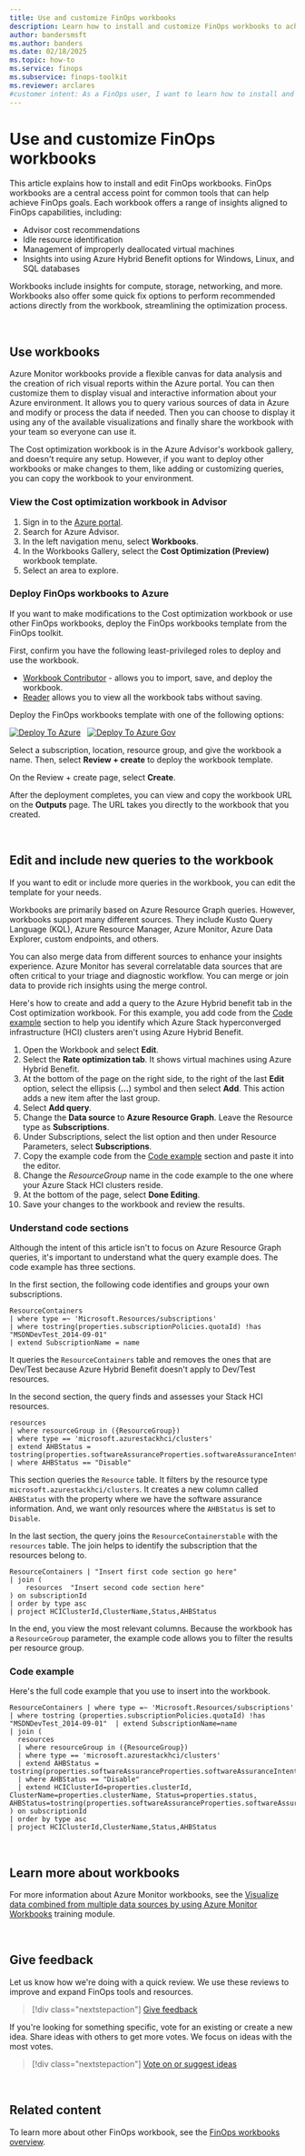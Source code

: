 ```yaml
---
title: Use and customize FinOps workbooks
description: Learn how to install and customize FinOps workbooks to achieve FinOps goals, including cost recommendations, idle resource identification, and more.
author: bandersmsft
ms.author: banders
ms.date: 02/18/2025
ms.topic: how-to
ms.service: finops
ms.subservice: finops-toolkit
ms.reviewer: arclares
#customer intent: As a FinOps user, I want to learn how to install and customize FinOps workbooks to achieve cost optimization and other FinOps goals.
---
```


<!-- markdownlint-disable-next-line MD025 -->
# Use and customize FinOps workbooks

This article explains how to install and edit FinOps workbooks. FinOps workbooks are a central access point for common tools that can help achieve FinOps goals. Each workbook offers a range of insights aligned to FinOps capabilities, including:

- Advisor cost recommendations
- Idle resource identification
- Management of improperly deallocated virtual machines
- Insights into using Azure Hybrid Benefit options for Windows, Linux, and SQL databases

Workbooks include insights for compute, storage, networking, and more. Workbooks also offer some quick fix options to perform recommended actions directly from the workbook, streamlining the optimization process.

<br>

## Use workbooks

Azure Monitor workbooks provide a flexible canvas for data analysis and the creation of rich visual reports within the Azure portal. You can then customize them to display visual and interactive information about your Azure environment. It allows you to query various sources of data in Azure and modify or process the data if needed. Then you can choose to display it using any of the available visualizations and finally share the workbook with your team so everyone can use it.

The Cost optimization workbook is in the Azure Advisor's workbook gallery, and doesn't require any setup. However, if you want to deploy other workbooks or make changes to them, like adding or customizing queries, you can copy the workbook to your environment.

### View the Cost optimization workbook in Advisor

1. Sign in to the [Azure portal](https://portal.azure.com/).
2. Search for Azure Advisor.
3. In the left navigation menu, select **Workbooks**.
4. In the Workbooks Gallery, select the **Cost Optimization (Preview)** workbook template.
5. Select an area to explore.

### Deploy FinOps workbooks to Azure

If you want to make modifications to the Cost optimization workbook or use other FinOps workbooks, deploy the FinOps workbooks template from the FinOps toolkit.

First, confirm you have the following least-privileged roles to deploy and use the workbook.

- [Workbook Contributor](/azure/role-based-access-control/built-in-roles#workbook-contributor) - allows you to import, save, and deploy the workbook.
- [Reader](/azure/role-based-access-control/built-in-roles#reader) allows you to view all the workbook tabs without saving.

Deploy the FinOps workbooks template with one of the following options:

<a href="https://portal.azure.com/#create/Microsoft.Template/uri/https%3A%2F%2Fmicrosoft.github.io%2Ffinops-toolkit%2Fdeploy%2Ffinops-workbooks-latest.json/createUIDefinitionUri/https%3A%2F%2Fmicrosoft.github.io%2Ffinops-toolkit%2Fdeploy%2Ffinops-workbooks-latest.ui.json"><img alt="Deploy To Azure" src="https://raw.githubusercontent.com/Azure/azure-quickstart-templates/master/1-CONTRIBUTION-GUIDE/images/deploytoazure.svg?sanitize=true" /></a>
&nbsp;
<a href="https://portal.azure.us/#create/Microsoft.Template/uri/https%3A%2F%2Fmicrosoft.github.io%2Ffinops-toolkit%2Fdeploy%2Ffinops-workbooks-latest.json/createUIDefinitionUri/https%3A%2F%2Fmicrosoft.github.io%2Ffinops-toolkit%2Fdeploy%2Ffinops-workbooks-latest.ui.json"><img alt="Deploy To Azure Gov" src="https://raw.githubusercontent.com/Azure/azure-quickstart-templates/master/1-CONTRIBUTION-GUIDE/images/deploytoazuregov.svg?sanitize=true" /></a>
<!--
&nbsp;
<a href="https://portal.azure.cn/#create/Microsoft.Template/uri/https%3A%2F%2Fmicrosoft.github.io%2Ffinops-toolkit%2Fdeploy%2Ffinops-workbooks-latest.json/createUIDefinitionUri/https%3A%2F%2Fmicrosoft.github.io%2Ffinops-toolkit%2Fdeploy%2Ffinops-workbooks-latest.ui.json"><img alt="Deploy To Azure China" src="https://raw.githubusercontent.com/Azure/azure-quickstart-templates/master/1-CONTRIBUTION-GUIDE/images/deploytoazurechina.svg?sanitize=true" /></a>
-->

Select a subscription, location, resource group, and give the workbook a name. Then, select **Review + create** to deploy the workbook template.

On the Review + create page, select **Create**.

After the deployment completes, you can view and copy the workbook URL on the **Outputs** page. The URL takes you directly to the workbook that you created.

<br>

## Edit and include new queries to the workbook

If you want to edit or include more queries in the workbook, you can edit the template for your needs.

Workbooks are primarily based on Azure Resource Graph queries. However, workbooks support many different sources. They include Kusto Query Language (KQL), Azure Resource Manager, Azure Monitor, Azure Data Explorer, custom endpoints, and others.

You can also merge data from different sources to enhance your insights experience. Azure Monitor has several correlatable data sources that are often critical to your triage and diagnostic workflow. You can merge or join data to provide rich insights using the merge control.

Here's how to create and add a query to the Azure Hybrid benefit tab in the Cost optimization workbook. For this example, you add code from the [Code example](#code-example) section to help you identify which Azure Stack hyperconverged infrastructure (HCI) clusters aren't using Azure Hybrid Benefit.

1. Open the Workbook and select **Edit**.
2. Select the **Rate optimization tab**. It shows virtual machines using Azure Hybrid Benefit.
3. At the bottom of the page on the right side, to the right of the last **Edit** option, select the ellipsis (**…**) symbol and then select **Add**. This action adds a new item after the last group.
4. Select **Add query**.
5. Change the **Data source** to **Azure Resource Graph**. Leave the Resource type as **Subscriptions**.
6. Under Subscriptions, select the list option and then under Resource Parameters, select **Subscriptions**.
7. Copy the example code from the [Code example](#code-example) section and paste it into the editor.
8. Change the _ResourceGroup_ name in the code example to the one where your Azure Stack HCI clusters reside.
9. At the bottom of the page, select **Done Editing**.
10. Save your changes to the workbook and review the results.

### Understand code sections

Although the intent of this article isn't to focus on Azure Resource Graph queries, it's important to understand what the query example does. The code example has three sections.

In the first section, the following code identifies and groups your own subscriptions.

```kusto
ResourceContainers
| where type =~ 'Microsoft.Resources/subscriptions'
| where tostring(properties.subscriptionPolicies.quotaId) !has "MSDNDevTest_2014-09-01" 
| extend SubscriptionName = name
```

It queries the `ResourceContainers` table and removes the ones that are Dev/Test because Azure Hybrid Benefit doesn't apply to Dev/Test resources.

In the second section, the query finds and assesses your Stack HCI resources.

```kusto
resources 
| where resourceGroup in ({ResourceGroup})
| where type == 'microsoft.azurestackhci/clusters'
| extend AHBStatus = tostring(properties.softwareAssuranceProperties.softwareAssuranceIntent)
| where AHBStatus == "Disable"
```

This section queries the `Resource` table. It filters by the resource type `microsoft.azurestackhci/clusters`. It creates a new column called `AHBStatus` with the property where we have the software assurance information. And, we want only resources where the `AHBStatus` is set to `Disable`.

In the last section, the query joins the `ResourceContainerstable` with the `resources` table. The join helps to identify the subscription that the resources belong to.

```kusto
ResourceContainers | "Insert first code section go here"
| join (
    resources  "Insert second code section here"
) on subscriptionId 
| order by type asc 
| project HCIClusterId,ClusterName,Status,AHBStatus
```

In the end, you view the most relevant columns. Because the workbook has a `ResourceGroup` parameter, the example code allows you to filter the results per resource group.

### Code example

Here's the full code example that you use to insert into the workbook.

```kusto
ResourceContainers | where type =~ 'Microsoft.Resources/subscriptions' | where tostring (properties.subscriptionPolicies.quotaId) !has "MSDNDevTest_2014-09-01"  | extend SubscriptionName=name 
| join (
  resources 
  | where resourceGroup in ({ResourceGroup})
  | where type == 'microsoft.azurestackhci/clusters'
  | extend AHBStatus = tostring(properties.softwareAssuranceProperties.softwareAssuranceIntent)
  | where AHBStatus == "Disable"
  | extend HCIClusterId=properties.clusterId, ClusterName=properties.clusterName, Status=properties.status, AHBStatus=tostring(properties.softwareAssuranceProperties.softwareAssuranceIntent)
) on subscriptionId 
| order by type asc 
| project HCIClusterId,ClusterName,Status,AHBStatus
```

<br>

## Learn more about workbooks

For more information about Azure Monitor workbooks, see the [Visualize data combined from multiple data sources by using Azure Monitor Workbooks](/training/modules/visualize-data-workbooks/) training module.

<br>

## Give feedback

Let us know how we're doing with a quick review. We use these reviews to improve and expand FinOps tools and resources.

> [!div class="nextstepaction"]
> [Give feedback](https://portal.azure.com/#view/HubsExtension/InProductFeedbackBlade/extensionName/FinOpsToolkit/cesQuestion/How%20easy%20or%20hard%20is%20it%20to%20use%20FinOps%20workbooks%3F/cvaQuestion/How%20valuable%20are%20FinOps%20workbooks%3F/surveyId/FTK0.8/bladeName/Workbooks/featureName/Customize)

If you're looking for something specific, vote for an existing or create a new idea. Share ideas with others to get more votes. We focus on ideas with the most votes.

> [!div class="nextstepaction"]
> [Vote on or suggest ideas](https://github.com/microsoft/finops-toolkit/issues?q=is%3Aissue%20is%3Aopen%20label%3A%22Tool%3A%20Workbooks%22%20sort%3A"reactions-%2B1-desc")

<br>

## Related content

To learn more about other FinOps workbook, see the [FinOps workbooks overview](finops-workbooks-overview.md).

<br>
